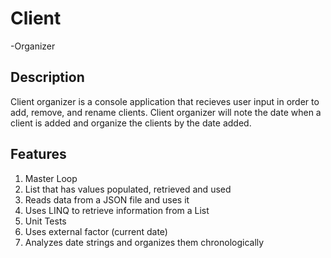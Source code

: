 # Client
-Organizer

## Description
Client organizer is a console application that recieves user input in order to add, remove, and rename clients. Client organizer will note the date when a client is added and organize the clients by the date added.

## Features
1. Master Loop
2. List that has values populated, retrieved and used
3. Reads data from a JSON file and uses it
4. Uses LINQ to retrieve information from a List
5. Unit Tests
6. Uses external factor (current date)
7. Analyzes date strings and organizes them chronologically
